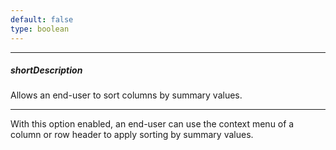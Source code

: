 ```yaml
---
default: false
type: boolean
---
```

---
##### shortDescription
Allows an end-user to sort columns by summary values.

---
With this option enabled, an end-user can use the context menu of a column or row header to apply sorting by summary values.